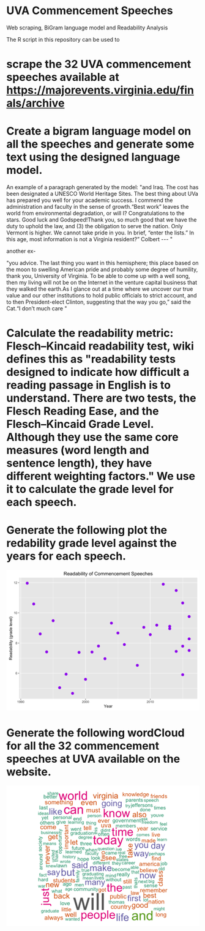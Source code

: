 # UVA Commencement Speeches
Web scraping, BiGram language model and Readability Analysis

The R script in this repository can be used to 

# scrape the 32 UVA commencement speeches available at https://majorevents.virginia.edu/finals/archive 

# Create a bigram language model on all the speeches and generate some text using the designed language model.

An example of a paragraph generated by the model:
"and Iraq. The cost has been designated a UNESCO World Heritage Sites.  The best thing about UVa has prepared you well for your academic success. I commend the administration and faculty in the sense of growth.“Best work” leaves the world from environmental degradation, or will I?  Congratulations to the stars. Good luck and Godspeed!Thank you, so much good that we have the duty to uphold the law, and (3) the obligation to serve the nation. Only Vermont is higher. We cannot take pride in you. In brief, “enter the lists.” In this age, most information is not a Virginia resident?” Colbert --- "

another ex-

"you advice.  The last thing you want in this hemisphere; this place based on the moon to swelling American pride and probably some degree of humility, thank you, University of Virginia. To be able to come up with a well song, then my living will not be on the Internet in the venture capital business that they walked the earth.As I glance out at a time where we uncover our true value and our other institutions to hold public officials to strict account, and to then President-elect Clinton, suggesting that the way you go,” said the Cat.“I don’t much care "


# Calculate the readability metric: Flesch–Kincaid readability test, wiki defines this as "readability tests designed to indicate how difficult a reading passage in English is to understand. There are two tests, the Flesch Reading Ease, and the Flesch–Kincaid Grade Level. Although they use the same core measures (word length and sentence length), they have different weighting factors." We use it to calculate the grade level for each speech.

# Generate the following plot the redability grade level against the years for each speech.
![alt tag](https://github.com/rooster06/UVA-CommencementSpeeches/blob/master/readability.png)

# Generate the following wordCloud for all the 32 commencement speeches at UVA available on the website.
![alt tag](https://github.com/rooster06/UVA-CommencementSpeeches/blob/master/SpeechCloud.png)

